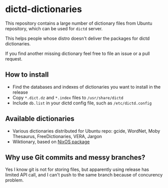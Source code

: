 # dictd-dictionaries

This repository contains a large number of dictionary files from Ubuntu
repository, which can be used for `dictd` server.

This helps people whose distro doesn't deliver the packages for dictd dictionaries.

If you find another missing dictionary feel free to file an issue or a pull request.

## How to install

- Find the databases and indexes of dictionaries you want to install in the release
- Copy `*.dict.dz` and `*.index` files to `/usr/share/dictd`
- Include `db.list` in your dictd config file, such as `/etc/dictd.config`

## Available dictionaries

- Various dictionaries distributed for Ubuntu repo: gcide, WordNet, Moby Thesaurus,
  FreeDictionaries, VERA, Jargon
- Wiktionary, based on [NixOS package][nixos]

[nixos]: https://github.com/NixOS/nixpkgs/tree/master/pkgs/servers/dict/wiktionary

## Why use Git commits and messy branches?

Yes I know git is not for storing files, but apparently using release has limited API call,
and I can't push to the same branch because of concurency problem.
